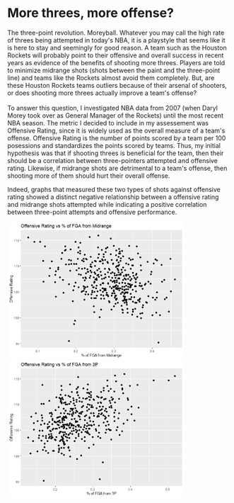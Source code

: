 # More threes, more offense?

The three-point revolution. Moreyball. Whatever you may call the high rate of threes being attempted in today's NBA, it is a playstyle that seems like it is here to stay and seemingly for good reason. A team such as the Houston Rockets will probably point to their offensive and overall success in recent years as evidence of the benefits of shooting more threes. Players are told to minimize midrange shots (shots between the paint and the three-point line) and teams like the Rockets almost avoid them completely. But, are these Houston Rockets teams outliers because of their arsenal of shooters, or does shooting more threes actually improve a team's offense?
<br>
<br>
To answer this question, I investigated NBA data from 2007 (when Daryl Morey took over as General Manager of the Rockets) until the most recent NBA season. The metric I decided to include in my assessement was Offensive Rating, since it is widely used as the overall measure of a team's offense. Offensive Rating is the number of points scored by a team per 100 posessions and standardizes the points scored by teams. Thus, my initial hypothesis was that if shooting threes is beneficial for the team, then their should be a correlation between three-pointers attempted and offensive rating. Likewise, if midrange shots are detrimental to a team's offense, then shooting more of them should hurt their overall offense. 

Indeed, graphs that measured these two types of shots against offensive rating showed a distinct negative relationship between a offensive rating and midrange shots attempted while indicating a positive correlation between three-point attempts and offensive performance.

<img src="https://github.com/kevinchen27/Off-Rating/blob/master/images/OffRtg%20vs%20Midrange%20Att.png" width="400"/> <img src="https://github.com/kevinchen27/Off-Rating/blob/master/images/offrtg%20vs%203p%20att.png" width="400"/>
